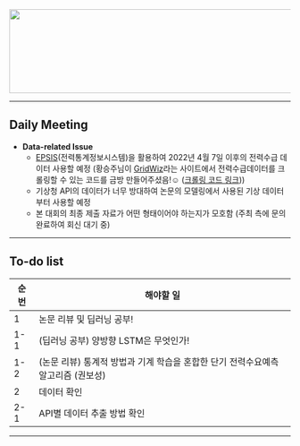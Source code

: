 <img src="https://github.com/TAEJIN-AHN/Electricity-Load-Prediction/assets/125945387/a0a67a63-34ba-481e-8b6c-7c99dbf0b458"  width="600" height="150"/>

---

## **Daily Meeting**

* **Data-related Issue**
  * [EPSIS](https://epsis.kpx.or.kr/epsisnew/selectEkgeEpsMepRealChart.do?menuId=030300)(전력통계정보시스템)을 활용하여 2022년 4월 7일 이후의 전력수급 데이터 사용할 예정 (황승주님이 [GridWiz](http://www.happydr.co.kr/)라는 사이트에서 전력수급데이터를 크롤링할 수 있는 코드를 금방 만들어주셨음!:relaxed: ([크롤링 코드 링크](https://github.com/TAEJIN-AHN/Electricity-Load-Prediction/blob/a026bd3f884817819c2f5e0c9fe8fa2b9f2137ee/data_crawling/get_power_demand.py)))
  * 기상청 API의 데이터가 너무 방대하여 논문의 모델링에서 사용된 기상 데이터부터 사용할 예정
  * 본 대회의 최종 제출 자료가 어떤 형태이어야 하는지가 모호함 (주최 측에 문의완료하여 회신 대기 중)
  
---

## **To-do list**

|순번|해야할 일|
|--|--|
|1|논문 리뷰 및 딥러닝 공부!|
|1-1|(딥러닝 공부) 양방향 LSTM은 무엇인가!|
|1-2|(논문 리뷰) 통계적 방법과 기계 학습을 혼합한 단기 전력수요예측 알고리즘 (권보성)|
|2|데이터 확인|
|2-1|API별 데이터 추출 방법 확인|

---

